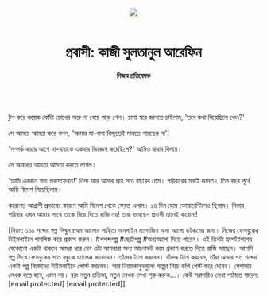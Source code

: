 <div align=center>
<img src=https://images.prothomalo.com/prothomalo-bangla/2021-01/1d75151c-eff9-4e9f-ac28-aebc4618d00f/palo_bangla_og.png />
<br><br>
<h1>প্রবাসী: কাজী সুলতানুল আরেফিন</h1> 
<h4>নিজস্ব প্রতিবেদক</h4>
<br><br>
</div>

টুপ করে কয়েক ফোঁটা চোখের অশ্রু গা বেয়ে পড়ে গেল। চাপা স্বরে জানতে চাইলাম, 'তবে কথা দিয়েছিলে কেন?'

সে আমতা আমতা করে বলল, 'আমার মা-বাবা কিছুতেই মানতে পারছেন না'!

'সম্পর্ক করার আগে মা-বাবাকে একবার জিজ্ঞেস করেছিলে?' আমিও জবাব দিলাম।

সে আবারও আমতা আমতা করতে লাগল।

'আমি একজন সদ্য প্রবাসফেরত!' নিলা আর আমার প্রায় সাত বছরের প্রেম। পরিবারের সবাই জানত। তিন বছর পূর্বে আমি বিদেশ গিয়েছিলাম।

করোনার আগ্রাসী প্রভাবের কারণে আমি বিদেশ থেকে ফেরত এলাম। ১৪ দিন হোম কোয়ারেন্টিনেও ছিলাম। নিলার পরিবার এখন আমার সাথে তাকে বিয়ে দিতে রাজি নয়! তারা ভাবছেন প্রবাসী মানেই করোনা!

[নিয়ম: ১০০ শব্দের গল্প লিখুন প্রথম আলোর সাহিত্য অনলাইন ম্যাগাজিন অন্য আলো ডটকমের জন্য। নিজের ফেসবুকের টাইমলাইনে পাবলিক করে প্রকাশ করুন। #শশব্দগল্প #ছোট্টগল্প #অন্যআলো দিতে পারেন। এই তিনটা হ্যাশট্যাশগের যেকোনো একটা থাকলে আমরা ধরে নেব এটা আপনারা অন্য আলোডট কমে প্রকাশ করতে দিতে রাজি আছেন। আপনি গল্প লিখে ফেসবুকের সাত বন্ধুকে চ্যালেঞ্জ জানাবেন। তাঁদের ট্যাগ করবেন। যাঁদের ট্যাগ করবেন, তাঁরা আবার শত শব্দের একটা গল্প নিজেদের টাইমলাইনে পোস্ট করবেন। আর নিয়মকানুনগুলো গল্পের নিচে কপি পেস্ট করে দেবেন। পেশাদার লেখক হতে হবে, এমন নয়। বরং নতুন প্রতিভা, নতুন লেখক লেখা শুরু করুক...। কেউ সরাসরিও লেখা পাঠাতে পারেন: [email protected] [email protected]]
